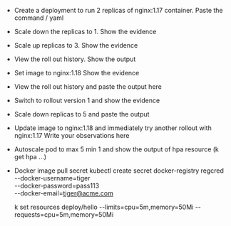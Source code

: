 - Create a deployment to run 2 replicas of nginx:1.17 container. Paste the command / yaml 
- Scale down the replicas to 1.  Show the evidence
- Scale up replicas to 3. Show the evidence
- View the roll out history. Show the output
- Set image to nginx:1.18  Show the evidence
- View the roll out history and paste the output here
- Switch to rollout version 1 and show the evidence
- Scale down replicas to 5 and paste the output
- Update image to nginx:1.18 and immediately try another rollout with nginx:1.17  Write your observations here
- Autoscale pod to max 5 min 1 and show the output of hpa resource (k get hpa ...)


- Docker image pull secret
kubectl create secret docker-registry regcred \
  --docker-username=tiger \
  --docker-password=pass113 \
  --docker-email=tiger@acme.com

  k set resources deploy/hello --limits=cpu=5m,memory=50Mi --requests=cpu=5m,memory=50Mi